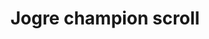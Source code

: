 ---
layout: item
title: Jogre champion scroll
item-id: 6804
datatable: true
id: 6804
name: "Jogre champion scroll"
members: true
lowalch: 0
highalch: 0
examine: "It's a challenge from the Jogre Champion!"
monsters:
  - id: 2094
    name: "Jogre"
    members: true
    combat_level: 53
    wiki_url: "https://oldschool.runescape.wiki/w/Jogre#Normal"
    drops:
      - quantity: "1"
        rarity: 0.0002
    image: "https://oldschool.runescape.wiki/images/7/71/Jogre.png?ee4ab"
  - id: 2234
    name: "Jogre"
    members: true
    combat_level: 58
    wiki_url: "https://oldschool.runescape.wiki/w/Jogre#GWD"
    drops:
      - quantity: "1"
        rarity: 0.0002
    image: "https://oldschool.runescape.wiki/images/7/71/Jogre.png?ee4ab"
---